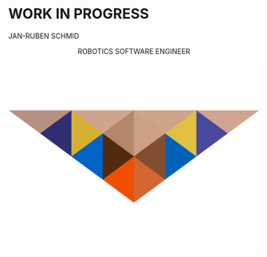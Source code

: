 # WORK IN PROGRESS

<span style="font-family:Andale Mono; font-size:2em;"><p align="left">JAN-RUBEN SCHMID</p><p align="center">ROBOTICS SOFTWARE ENGINEER</p></span>


![Brand Logo](/docs/asstes/Owl_Logo.png)





